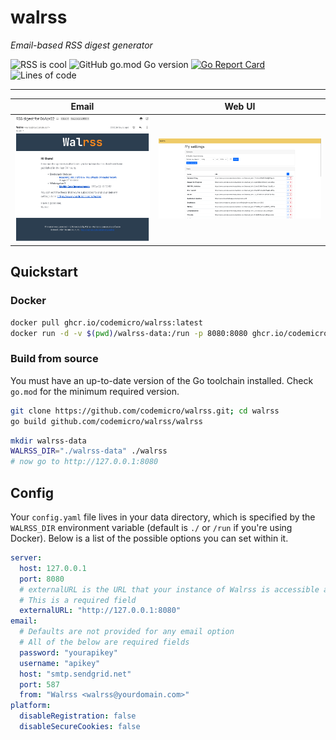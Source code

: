 # walrss

*Email-based RSS digest generator*

![RSS is cool](https://img.shields.io/badge/rss-is%20cool-orange?logo=rss) ![GitHub go.mod Go version](https://img.shields.io/github/go-mod/go-version/codemicro/walrss) [![Go Report Card](https://goreportcard.com/badge/github.com/codemicro/walrss)](https://goreportcard.com/report/github.com/codemicro/walrss) ![Lines of code](https://img.shields.io/tokei/lines/github/codemicro/walrss)

---

| Email                                                | Web UI                                   |
|------------------------------------------------------|------------------------------------------|
| ![Sample email](.github/screenshots/sampleEmail.png) | ![Web UI](.github/screenshots/webUI.png) |

## Quickstart

### Docker

```bash
docker pull ghcr.io/codemicro/walrss:latest
docker run -d -v $(pwd)/walrss-data:/run -p 8080:8080 ghcr.io/codemicro/walrss:latest
```

### Build from source

You must have an up-to-date version of the Go toolchain installed. Check `go.mod` for the minimum required version.

```bash
git clone https://github.com/codemicro/walrss.git; cd walrss
go build github.com/codemicro/walrss/walrss
```

```bash
mkdir walrss-data
WALRSS_DIR="./walrss-data" ./walrss
# now go to http://127.0.0.1:8080
```

## Config

Your `config.yaml` file lives in your data directory, which is specified by the `WALRSS_DIR` environment variable (default is `./` or `/run` if you're using Docker). Below is a list of the possible options you can set within it.

```yaml
server:
  host: 127.0.0.1
  port: 8080
  # externalURL is the URL that your instance of Walrss is accessible at
  # This is a required field
  externalURL: "http://127.0.0.1:8080"
email:
  # Defaults are not provided for any email option
  # All of the below are required fields
  password: "yourapikey"
  username: "apikey"
  host: "smtp.sendgrid.net"
  port: 587
  from: "Walrss <walrss@yourdomain.com>"
platform:
  disableRegistration: false
  disableSecureCookies: false
```
